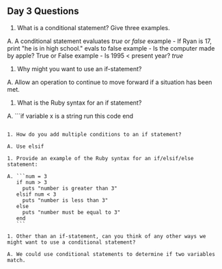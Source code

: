 ## Day 3 Questions

1. What is a conditional statement? Give three examples.

A. A conditional statement evaluates *true* or *false*
example - If Ryan is 17, print "he is in high school." evals to false
example - Is the computer made by apple? True or False
example - Is 1995 < present year? *true*

1. Why might you want to use an if-statement?

A. Allow an operation to continue to move forward if a situation has been met.

1. What is the Ruby syntax for an if statement?

A. ```if variable x is a string
        run this code
      end
   ```  

1. How do you add multiple conditions to an if statement?

A. Use elsif

1. Provide an example of the Ruby syntax for an if/elsif/else statement:

A. ```num = 3
      if num > 3
        puts "number is greater than 3"
      elsif num < 3
        puts "number is less than 3"
      else
        puts "number must be equal to 3"
      end
      ```      

1. Other than an if-statement, can you think of any other ways we might want to use a conditional statement?

A. We could use conditional statements to determine if two variables match.
